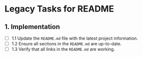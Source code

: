 # Legacy Tasks for README

## 1. Implementation

- [ ] 1.1 Update the `README.md` file with the latest project information.
- [ ] 1.2 Ensure all sections in the `README.md` are up-to-date.
- [ ] 1.3 Verify that all links in the `README.md` are working.
